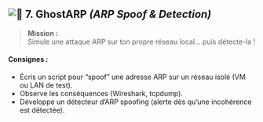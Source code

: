 ## ![👻](https://fonts.gstatic.com/s/e/notoemoji/16.0/1f47b/32.png) **7. GhostARP** _(ARP Spoof & Detection)_

> **Mission :**  
> Simule une attaque ARP sur ton propre réseau local… puis détecte-la !

#### **Consignes :**

- Écris un script pour “spoof” une adresse ARP sur un réseau isolé (VM ou LAN de test).
- Observe les conséquences (Wireshark, tcpdump).
- Développe un détecteur d’ARP spoofing (alerte dès qu’une incohérence est détectée).
